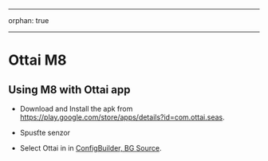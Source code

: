 - - -
orphan: true
- - -

# Ottai M8


## Using M8 with Ottai app

-   Download and Install the apk from <https://play.google.com/store/apps/details?id=com.ottai.seas>.

-   Spusťte senzor

- Select Ottai in in [ConfigBuilder, BG Source](#Config-Builder-bg-source).

